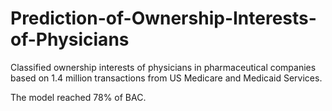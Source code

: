# Prediction-of-Ownership-Interests-of-Physicians
Classified ownership interests of physicians in pharmaceutical companies based on 1.4 million transactions from US Medicare and Medicaid Services.

The model reached 78% of BAC. 
